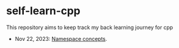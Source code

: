 # self-learn-cpp

This repository aims to keep track my back learning journey for cpp
- Nov 22, 2023: [Namespace concepts](learn_namespace.cpp). 